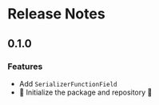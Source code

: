 # Release Notes

## 0.1.0

### Features

* Add `SerializerFunctionField`
* :tada: Initialize the package and repository :tada: